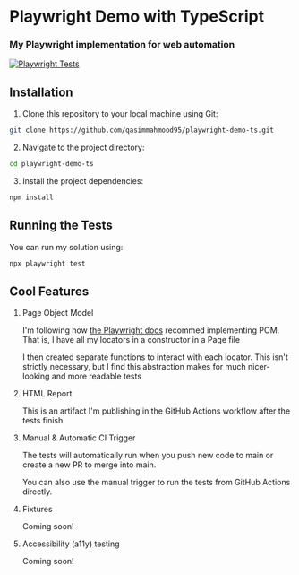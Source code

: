 # Playwright Demo with TypeScript
### My Playwright implementation for web automation
[![Playwright Tests](https://github.com/qasimmahmood95/playwright-demo-ts/workflows/Playwright%20Tests/badge.svg)](https://github.com/qasimmahmood95/playwright-demo-ts/actions?query=workflow:"Playwright+Tests")

## Installation

1. Clone this repository to your local machine using Git:

```bash
git clone https://github.com/qasimmahmood95/playwright-demo-ts.git

```

2. Navigate to the project directory:

```bash
cd playwright-demo-ts
```

3. Install the project dependencies:

```bash
npm install
```

## Running the Tests

You can run my solution using:

``` bash
npx playwright test
```

## Cool Features

1. Page Object Model

    I'm following how [the Playwright docs](https://playwright.dev/docs/pom) recommed implementing POM. That is, I have all my locators in a constructor in a Page file
   
    I then created separate functions to interact with each locator. This isn't strictly necessary, but I find this abstraction makes for much nicer-looking and more readable tests

3. HTML Report

    This is an artifact I'm publishing in the GitHub Actions workflow after the tests finish.

4. Manual & Automatic CI Trigger

    The tests will automatically run when you push new code to main or create a new PR to merge into main.
   
    You can also use the manual trigger to run the tests from GitHub Actions directly.

6. Fixtures

    Coming soon!

7. Accessibility (a11y) testing

    Coming soon!
